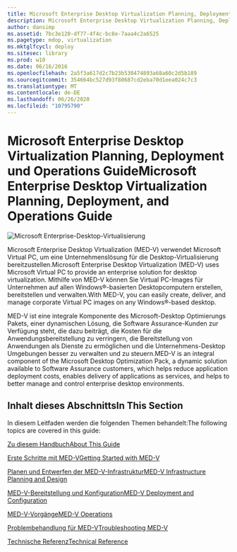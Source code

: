 ```yaml
---
title: Microsoft Enterprise Desktop Virtualization Planning, Deployment und Operations Guide
description: Microsoft Enterprise Desktop Virtualization Planning, Deployment und Operations Guide
author: dansimp
ms.assetid: 7bc3e120-df77-4f4c-bc8e-7aaa4c2a6525
ms.pagetype: mdop, virtualization
ms.mktglfcycl: deploy
ms.sitesec: library
ms.prod: w10
ms.date: 06/16/2016
ms.openlocfilehash: 2a5f3a617d2c7b23b530474893a68a60c2d5b189
ms.sourcegitcommit: 354664bc527d93f80687cd2eba70d1eea024c7c3
ms.translationtype: MT
ms.contentlocale: de-DE
ms.lasthandoff: 06/26/2020
ms.locfileid: "10795790"
---
```

# <span data-ttu-id="a305a-103">Microsoft Enterprise Desktop Virtualization Planning, Deployment und Operations Guide</span><span class="sxs-lookup"><span data-stu-id="a305a-103">Microsoft Enterprise Desktop Virtualization Planning, Deployment, and Operations Guide</span></span>


![Microsoft Enterprise-Desktop-Virtualisierung](images/medv.gif)

<span data-ttu-id="a305a-105">Microsoft Enterprise Desktop Virtualization (MED-V) verwendet Microsoft Virtual PC, um eine Unternehmenslösung für die Desktop-Virtualisierung bereitzustellen.</span><span class="sxs-lookup"><span data-stu-id="a305a-105">Microsoft Enterprise Desktop Virtualization (MED-V) uses Microsoft Virtual PC to provide an enterprise solution for desktop virtualization.</span></span> <span data-ttu-id="a305a-106">Mithilfe von MED-V können Sie Virtual PC-Images für Unternehmen auf allen Windows®-basierten Desktopcomputern erstellen, bereitstellen und verwalten.</span><span class="sxs-lookup"><span data-stu-id="a305a-106">With MED-V, you can easily create, deliver, and manage corporate Virtual PC images on any Windows®-based desktop.</span></span>

<span data-ttu-id="a305a-107">MED-V ist eine integrale Komponente des Microsoft-Desktop Optimierungs Pakets, einer dynamischen Lösung, die Software Assurance-Kunden zur Verfügung steht, die dazu beiträgt, die Kosten für die Anwendungsbereitstellung zu verringern, die Bereitstellung von Anwendungen als Dienste zu ermöglichen und die Unternehmens-Desktop Umgebungen besser zu verwalten und zu steuern.</span><span class="sxs-lookup"><span data-stu-id="a305a-107">MED-V is an integral component of the Microsoft Desktop Optimization Pack, a dynamic solution available to Software Assurance customers, which helps reduce application deployment costs, enables delivery of applications as services, and helps to better manage and control enterprise desktop environments.</span></span>

## <span data-ttu-id="a305a-108">Inhalt dieses Abschnitts</span><span class="sxs-lookup"><span data-stu-id="a305a-108">In This Section</span></span>


<span data-ttu-id="a305a-109">In diesem Leitfaden werden die folgenden Themen behandelt:</span><span class="sxs-lookup"><span data-stu-id="a305a-109">The following topics are covered in this guide:</span></span>

[<span data-ttu-id="a305a-110">Zu diesem Handbuch</span><span class="sxs-lookup"><span data-stu-id="a305a-110">About This Guide</span></span>](about-this-guidemedv.md)

[<span data-ttu-id="a305a-111">Erste Schritte mit MED-V</span><span class="sxs-lookup"><span data-stu-id="a305a-111">Getting Started with MED-V</span></span>](getting-started-with-med-v.md)

[<span data-ttu-id="a305a-112">Planen und Entwerfen der MED-V-Infrastruktur</span><span class="sxs-lookup"><span data-stu-id="a305a-112">MED-V Infrastructure Planning and Design</span></span>](med-v-infrastructure-planning-and-design.md)

[<span data-ttu-id="a305a-113">MED-V-Bereitstellung und Konfiguration</span><span class="sxs-lookup"><span data-stu-id="a305a-113">MED-V Deployment and Configuration</span></span>](med-v-deployment-and-configuration.md)

[<span data-ttu-id="a305a-114">MED-V-Vorgänge</span><span class="sxs-lookup"><span data-stu-id="a305a-114">MED-V Operations</span></span>](med-v-operations.md)

[<span data-ttu-id="a305a-115">Problembehandlung für MED-V</span><span class="sxs-lookup"><span data-stu-id="a305a-115">Troubleshooting MED-V</span></span>](troubleshooting-med-v.md)

[<span data-ttu-id="a305a-116">Technische Referenz</span><span class="sxs-lookup"><span data-stu-id="a305a-116">Technical Reference</span></span>](technical-referencemedv-10-sp1.md)

 

 





